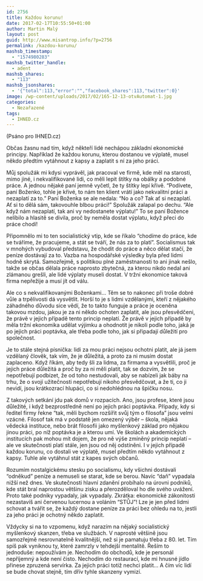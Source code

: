 ```yaml
---
id: 2756
title: Každou korunu!
date: 2017-02-17T10:55:50+01:00
author: Martin Malý
layout: post
guid: http://www.misantrop.info/?p=2756
permalink: /kazdou-korunu/
mashsb_timestamp:
  - "1574980283"
mashsb_twitter_handle:
  - adent
mashsb_shares:
  - "113"
mashsb_jsonshares:
  - '{"total":113,"error":"","facebook_shares":113,"twitter":0}'
image: /wp-content/uploads/2017/02/165-12-13-otvAutomat-1.jpg
categories:
  - Nezařazené
tags:
  - IHNED.cz
---
```

(Psáno pro IHNED.cz)

Občas žasnu nad tím, když někteří lidé nechápou základní ekonomické principy. Například že každou korunu, kterou dostanou ve výplatě, musel někdo předtím vytáhnout z kapsy a zaplatit s ní za jeho práci.

Můj spolužák mi kdysi vyprávěl, jak pracoval ve firmě, kde měl na starosti, mimo jiné, i nekvalifikované lidi, co měli lepit štítky na obálky a podobné práce. A jednou nějaké paní jemně vyčetl, že ty štítky lepí křivě. “Podívete, paní Boženko, tohle je křivé, to nám ten klient vrátí jako nekvalitní práci a nezaplatí za to.” Paní Boženka se ale nedala: “No a co? Tak ať si nezaplatí. Ať si to dělá sám, takovouhle blbou práci!” Spolužák zalapal po dechu. “Ale když nám nezaplatí, tak ani vy nedostanete výplatu!” To se paní Božence nelíbilo a hlasitě se divila, proč by neměla dostat výplatu, když přeci do práce chodí!

Připomnělo mi to ten socialistický vtip, kde se říkalo “chodíme do práce, kde se tváříme, že pracujeme, a stát se tváří, že nás za to platí”. Socialismus tak v mnohých vybudoval představu, že chodit do práce a něco dělat stačí, že peníze dostávají za to. Vazba na hospodářské výsledky byla před lidmi hodně skrytá. Samozřejmě, s politikou plné zaměstnanosti to ani jinak nešlo, takže se občas dělala práce naprosto zbytečná, za kterou nikdo nedal ani zlámanou grešli, ale lidé výplaty museli dostat. V tržní ekonomice taková firma nepřežije a musí jít od válu.

Ale co s nekvalifikovanými Boženkami… Těm se to nakonec při troše dobré vůle a trpělivosti dá vysvětlit. Horší to je s lidmi vzdělanými, kteří z nějakého záhadného důvodu sice vědí, že to takto funguje a práce je oceněna takovou mzdou, jakou je za ni někdo ochoten zaplatit, ale jsou přesvědčeni, že právě v jejich případě tento princip neplatí. Že právě v jejich případě by měla tržní ekonomika udělat výjimku a ohodnotit je nikoli podle toho, jaká je po jejich práci poptávka, ale třeba podle toho, jak si připadají důležití pro společnost.

Je to stále stejná písnička: lidi za mou práci nejsou ochotni platit, ale já jsem vzdělaný člověk, tak vím, že je důležitá, a proto za ni musím dostat zaplaceno. Když říkám, aby tedy šli za lidma, za firmama a vysvětlili, proč je jejich práce důležitá a proč by za ni měli platit, tak se dozvím, že se nepotřebují podbízet, že od toho nestudovali, aby se nabízeli jak báby na trhu, že o svojí užitečnosti nepotřebují nikoho přesvědčovat, a že ti, co ji nevidí, jsou krátkozrací hlupáci, co si nedohlédnou na špičku nosu.

Z takových setkání jdu pak domů v rozpacích. Ano, jsou profese, které jsou důležité, i když bezprostředně není po jejich práci poptávka. Případy, kdy si ředitel firmy řekne “tak, měli bychom rozšířit svůj tým o filosofa” jsou velmi vzácné. Filosof tak má v podstatě jen omezený výběr &#8211; škola, nějaká vědecká instituce, nebo brát filosofii jako myšlenkový základ pro nějakou jinou práci, po níž poptávka je a kterou umí. Ve školách a akademických institucích pak mohou mít dojem, že pro ně výše zmíněný princip neplatí &#8211; ale ve skutečnosti platí stále, jen jsou od něj odstíněni. I v jejich případě každou korunu, co dostali ve výplatě, musel předtím někdo vytáhnout z kapsy. Tuhle ale vytáhnul stát z kapes svých občanů.

Rozumím nostalgickému stesku po socialismu, kdy všichni dostávali “odněkud” peníze a nemuseli se starat, kde se berou. Navíc “daň” vypadala nižší než dnes. Ve skutečnosti hlavní zdanění probíhalo na úrovni podniků, kde stát bral naprostou většinu zisku a přerozděloval ho dle svého uvážení. Proto také podniky vypadaly, jak vypadaly. Zkrátka: ekonomické zákonitosti nezastavíš ani červenou lucernou a voláním “STŮJ”! Lze je jen před lidmi schovat a tvářit se, že každý dostane peníze za práci bez ohledu na to, jestli za jeho práci je ochotný někdo zaplatit.

Vždycky si na to vzpomenu, když narazím na nějaký socialistický myšlenkový skanzen, třeba ve službách. V naprosté většině jsou samozřejmě nesrovnatelně kvalitnější, než si je pamatuju třeba z 80. let. Tím spíš pak vyniknou ty, které zamrzly v tehdejší mentalitě. Řeším to jednoduše: nepoužívám je. Nechodím do obchodů, kde je personál nepříjemný a kde není čisto. Nechodím do restaurací, kde mi hnusné jídlo přinese zpruzená servírka. Za jejich práci totiž nechci platit… A čím víc lidí se bude chovat stejně, tím dřív tyhle skanzeny vymizí.